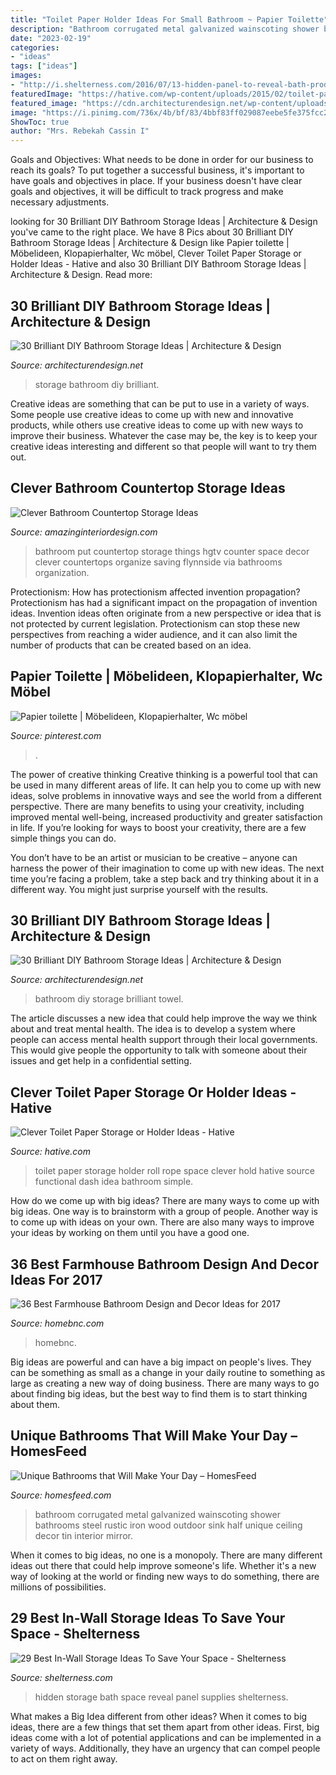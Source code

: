 ```yaml
---
title: "Toilet Paper Holder Ideas For Small Bathroom ~ Papier Toilette"
description: "Bathroom corrugated metal galvanized wainscoting shower bathrooms steel rustic iron wood outdoor sink half unique ceiling decor tin interior mirror"
date: "2023-02-19"
categories:
- "ideas"
tags: ["ideas"]
images:
- "http://i.shelterness.com/2016/07/13-hidden-panel-to-reveal-bath-products-and-supplies.png"
featuredImage: "https://hative.com/wp-content/uploads/2015/02/toilet-paper-storage/6-toilet-paper-storage.jpg"
featured_image: "https://cdn.architecturendesign.net/wp-content/uploads/2014/08/diy-bathroom-storage-ideas-7.jpg"
image: "https://i.pinimg.com/736x/4b/bf/83/4bbf83ff029087eebe5fe375fcc26a53.jpg"
ShowToc: true
author: "Mrs. Rebekah Cassin I"
---
```



Goals and Objectives: What needs to be done in order for our business to reach its goals?
To put together a successful business, it's important to have goals and objectives in place. If your business doesn't have clear goals and objectives, it will be difficult to track progress and make necessary adjustments.

	

		
looking for 30 Brilliant DIY Bathroom Storage Ideas | Architecture &amp; Design you've came to the right place. We have 8 Pics about 30 Brilliant DIY Bathroom Storage Ideas | Architecture &amp; Design like Papier toilette | Möbelideen, Klopapierhalter, Wc möbel, Clever Toilet Paper Storage or Holder Ideas - Hative and also 30 Brilliant DIY Bathroom Storage Ideas | Architecture &amp; Design. Read more:
		
    
## 30 Brilliant DIY Bathroom Storage Ideas | Architecture &amp; Design

<img loading=lazy src="https://cdn.architecturendesign.net/wp-content/uploads/2014/08/diy-bathroom-storage-ideas-7.jpg" onerror="this.onerror=null;this.src='https://tse3.mm.bing.net/th?id=OIP.SWMV8u34vxFvanTNIgEJhQHaNK&amp;pid=15.1';" alt="30 Brilliant DIY Bathroom Storage Ideas | Architecture &amp; Design">

_Source: architecturendesign.net_

>storage bathroom diy brilliant. 

	

Creative ideas are something that can be put to use in a variety of ways. Some people use creative ideas to come up with new and innovative products, while others use creative ideas to come up with new ways to improve their business. Whatever the case may be, the key is to keep your creative ideas interesting and different so that people will want to try them out.

    
## Clever Bathroom Countertop Storage Ideas

<img loading=lazy src="http://www.amazinginteriordesign.com/wp-content/uploads/2019/01/9.jpeg" onerror="this.onerror=null;this.src='https://tse4.mm.bing.net/th?id=OIP.mFpQO3TAf0HOb6fYVBbreAHaE8&amp;pid=15.1';" alt="Clever Bathroom Countertop Storage Ideas">

_Source: amazinginteriordesign.com_

>bathroom put countertop storage things hgtv counter space decor clever countertops organize saving flynnside via bathrooms organization. 

	

Protectionism: How has protectionism affected invention propagation?
Protectionism has had a significant impact on the propagation of invention ideas. Invention ideas often originate from a new perspective or idea that is not protected by current legislation. Protectionism can stop these new perspectives from reaching a wider audience, and it can also limit the number of products that can be created based on an idea.

    
## Papier Toilette | Möbelideen, Klopapierhalter, Wc Möbel

<img loading=lazy src="https://i.pinimg.com/736x/4b/bf/83/4bbf83ff029087eebe5fe375fcc26a53.jpg" onerror="this.onerror=null;this.src='https://tse1.mm.bing.net/th?id=OIP.BqCiwcKyjqo-eGQ3IJKvxAHaLH&amp;pid=15.1';" alt="Papier toilette | Möbelideen, Klopapierhalter, Wc möbel">

_Source: pinterest.com_

>. 

	

The power of creative thinking
Creative thinking is a powerful tool that can be used in many different areas of life. It can help you to come up with new ideas, solve problems in innovative ways and see the world from a different perspective.
There are many benefits to using your creativity, including improved mental well-being, increased productivity and greater satisfaction in life. If you’re looking for ways to boost your creativity, there are a few simple things you can do.

You don’t have to be an artist or musician to be creative – anyone can harness the power of their imagination to come up with new ideas. The next time you’re facing a problem, take a step back and try thinking about it in a different way. You might just surprise yourself with the results.

    
## 30 Brilliant DIY Bathroom Storage Ideas | Architecture &amp; Design

<img loading=lazy src="https://cdn.architecturendesign.net/wp-content/uploads/2014/08/diy-bathroom-storage-ideas-6.jpg" onerror="this.onerror=null;this.src='https://tse4.mm.bing.net/th?id=OIP.Ibk-XO5S4kP3dWCW49u41gHaJ4&amp;pid=15.1';" alt="30 Brilliant DIY Bathroom Storage Ideas | Architecture &amp; Design">

_Source: architecturendesign.net_

>bathroom diy storage brilliant towel. 

	

The article discusses a new idea that could help improve the way we think about and treat mental health. The idea is to develop a system where people can access mental health support through their local governments. This would give people the opportunity to talk with someone about their issues and get help in a confidential setting.

    
## Clever Toilet Paper Storage Or Holder Ideas - Hative

<img loading=lazy src="https://hative.com/wp-content/uploads/2015/02/toilet-paper-storage/6-toilet-paper-storage.jpg" onerror="this.onerror=null;this.src='https://tse3.mm.bing.net/th?id=OIP.v9bn19YlN54CsMlLPRsnTwHaKA&amp;pid=15.1';" alt="Clever Toilet Paper Storage or Holder Ideas - Hative">

_Source: hative.com_

>toilet paper storage holder roll rope space clever hold hative source functional dash idea bathroom simple. 

	

How do we come up with big ideas?
There are many ways to come up with big ideas. One way is to brainstorm with a group of people. Another way is to come up with ideas on your own. There are also many ways to improve your ideas by working on them until you have a good one.

    
## 36 Best Farmhouse Bathroom Design And Decor Ideas For 2017

<img loading=lazy src="https://cdn.homebnc.com/homeimg/2017/02/12-farmhouse-bathroom-design-decor-ideas-homebnc.jpg" onerror="this.onerror=null;this.src='https://tse2.mm.bing.net/th?id=OIP.9KvCXs1T2jFqDHzzicdWiQHaJ3&amp;pid=15.1';" alt="36 Best Farmhouse Bathroom Design and Decor Ideas for 2017">

_Source: homebnc.com_

>homebnc. 

	

Big ideas are powerful and can have a big impact on people's lives. They can be something as small as a change in your daily routine to something as large as creating a new way of doing business. There are many ways to go about finding big ideas, but the best way to find them is to start thinking about them.

    
## Unique Bathrooms That Will Make Your Day – HomesFeed

<img loading=lazy src="http://homesfeed.com/wp-content/uploads/2015/03/white-standing-sink-brown-stone-mosaic-flooring-wood-half-wall-grey-iron-half-lower-wall-natural-bathroom-wood-ceiling-unique-octagon-mirror-with-bronze-frame.jpg" onerror="this.onerror=null;this.src='https://tse4.mm.bing.net/th?id=OIP.iMSjJZFkydBE-FvcbI41SgHaJ4&amp;pid=15.1';" alt="Unique Bathrooms that Will Make Your Day – HomesFeed">

_Source: homesfeed.com_

>bathroom corrugated metal galvanized wainscoting shower bathrooms steel rustic iron wood outdoor sink half unique ceiling decor tin interior mirror. 

	

When it comes to big ideas, no one is a monopoly. There are many different ideas out there that could help improve someone's life. Whether it's a new way of looking at the world or finding new ways to do something, there are millions of possibilities. 

    
## 29 Best In-Wall Storage Ideas To Save Your Space - Shelterness

<img loading=lazy src="http://i.shelterness.com/2016/07/13-hidden-panel-to-reveal-bath-products-and-supplies.png" onerror="this.onerror=null;this.src='https://tse1.mm.bing.net/th?id=OIP.4SMO3_MYVAd3dBpDaLsWigHaKA&amp;pid=15.1';" alt="29 Best In-Wall Storage Ideas To Save Your Space - Shelterness">

_Source: shelterness.com_

>hidden storage bath space reveal panel supplies shelterness. 

	

What makes a Big Idea different from other ideas?
When it comes to big ideas, there are a few things that set them apart from other ideas. First, big ideas come with a lot of potential applications and can be implemented in a variety of ways. Additionally, they have an urgency that can compel people to act on them right away.

